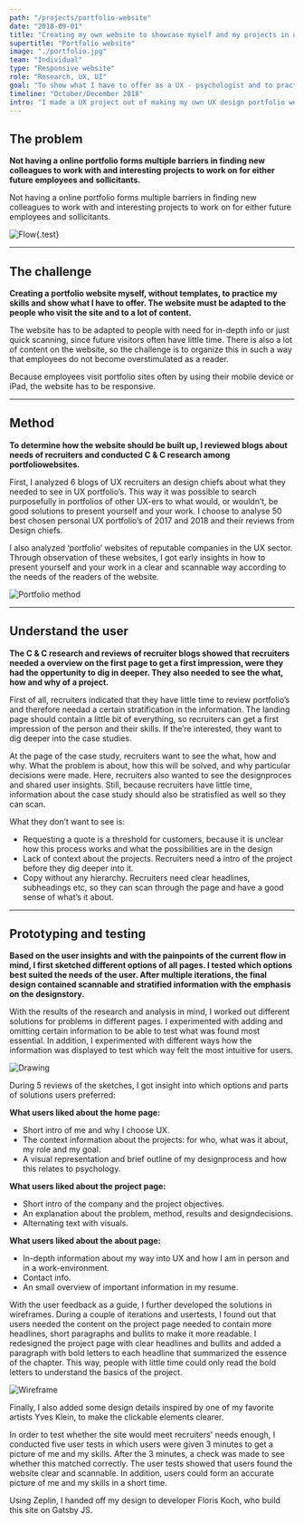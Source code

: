 ```yaml
---
path: "/projects/portfolio-website"
date: "2018-09-01"
title: "Creating my own website to showcase myself and my projects in user experience design"
supertitle: "Portfolio website"
image: "./portfolio.jpg"
team: "Individual"
type: "Responsive website"
role: "Research, UX, UI"
goal: "To show what I have to offer as a UX - psychologist and to practise my UX skills."
timeline: "October/December 2018"
intro: "I made a UX project out of making my own UX design portfolio website. Firstly, I did not want to use templates, because they are not always ux friendly and also not authentic. In addition, I wanted to further practice my ux skills and making my own website was the perfect idea for this. Ultimately, of course, I also wanted to show what I can do and who I am to possible future employers."
---
```


## The problem

**Not having a online portfolio forms multiple barriers in finding new colleagues to work with and interesting projects to work on for either future employees and sollicitants.**

Not having a online portfolio forms multiple barriers in finding new colleagues to work with and interesting projects to work on for either future employees and sollicitants.

![Flow](flow.jpg){.test}

---

## The challenge

**Creating a portfolio website myself, without templates, to practice my skills and show what I have to offer. The website must be adapted to the people who visit the site and to a lot of content.**

The website has to be adapted to people with need for in-depth info or just quick scanning, since future visitors often have little time. There is also a lot of content on the website, so the challenge is to organize this in such a way that employees do not become overstimulated as a reader.

Because employees visit portfolio sites often by using their mobile device or iPad, the website has to be responsive. 

---

## Method

**To determine how the website should be built up, I reviewed blogs about needs of recruiters and conducted C & C research among portfoliowebsites.**

First, I analyzed 6 blogs of UX recruiters an design chiefs about what they needed to see in UX portfolio’s. This way it was possible to search purposefully in portfolios of other UX-ers to what would, or wouldn’t, be good solutions to present yourself and your work. I choose to analyse 50 best chosen personal UX portfolio’s of 2017 and 2018 and their reviews from Design chiefs. 

I also analyzed ‘portfolio’ websites of reputable companies in the UX sector. Through observation of these websites, I got early insights in how to present yourself and your work in a clear and scannable way according to the needs of the readers of the website.

![Portfolio method](portfolio-method-image.jpg)

---

## Understand the user

**The C & C research and reviews of recruiter blogs showed that recruiters needed a overview on the first page to get a first impression, were they had the oppertunity to dig in deeper. They also needed to see the what, how and why of a project.**

First of all, recruiters indicated that they have little time to review portfolio’s and therefore needad a certain stratification in the information. The landing page should contain a little bit of everything, so recruiters can get a first impression of the person and their skills. If the’re interested, they want to dig deeper into the case studies. 

At the page of the case study, recruiters want to see the what, how and why. What the problem is about, how this will be solved, and why particular decisions were made. Here, recruiters also wanted to see the designproces and shared user insights. Still, because recruiters have little time, information about the case study should also be stratisfied as well so they can scan.

What they don’t want to see is:
- Requesting a quote is a threshold for customers, because it is unclear how this process works and what the possibilities are in the design
- Lack of context about the projects. Recruiters need a intro of the project before they dig deeper into it.
- Copy without any hierarchy. Recruiters need clear headlines, subheadings etc, so they can scan through the page and have a good sense of what’s it about.

---

## Prototyping and testing

**Based on the user insights and with the painpoints of the current flow in mind, I first sketched different options of all pages. I tested which options best suited the needs of the user. After multiple iterations, the final design contained scannable and stratified information with the emphasis on the designstory.**

With the results of the research and analysis in mind, I worked out different solutions for problems in different pages. I experimented with adding and omitting certain information to be able to test what was found most essential. In addition, I experimented with different ways how the information was displayed to test which way felt the most intuitive for users. 

![Drawing](schetsen.jpg)

During 5 reviews of the sketches, I got insight into which options and parts of solutions users preferred:

**What users liked about the home page:**
- Short intro of me and why I choose UX.
- The context information about the projects: for who, what was it about, my role and my goal.
- A visual representation and brief outline of my designprocess and how this relates to psychology.

**What users liked about the project page:**
- Short intro of the company and the project objectives.
- An explanation about the problem, method, results and designdecisions.
- Alternating text with visuals.

**What users liked about the about page:**
- In-depth information about my way into UX and how I am in person and in a work-environment.
- Contact info.
- An small overview of important information in my resume.


With the user feedback as a guide, I further developed the solutions in wireframes. During a couple of iterations and usertests, I found out that users needed the content on the project page needed to contain more headlines, short paragraphs and bullits to make it more readable. I redesigned the project page with clear headlines and bullits and added a paragraph with bold letters to each headline that summarized the essence of the chapter. This way, people with little time could only read the bold letters to understand the basics of the project.

![Wireframe](image-wireframes.jpg)

Finally, I also added some design details inspired by one of my favorite artists Yves Klein, to make the clickable elements clearer.

In order to test whether the site would meet recruiters' needs enough, I conducted five user tests in which users were given 3 minutes to get a picture of me and my skills. After the 3 minutes, a check was made to see whether this matched correctly. The user tests showed that users found the website clear and scannable. In addition, users could form an accurate picture of me and my skills in a short time. 

Using Zeplin, I handed off my design to developer Floris Koch, who build this site on Gatsby JS. 

